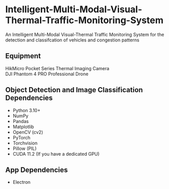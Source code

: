 # Intelligent-Multi-Modal-Visual-Thermal-Traffic-Monitoring-System
An Intelligent Multi-Modal Visual-Thermal Traffic Monitoring System for the detection and classifcation of vehicles and congestion patterns

## Equipment
HikMicro Pocket Series Thermal Imaging Camera  
DJI Phantom 4 PRO Professional Drone

## Object Detection and Image Classification Dependencies
- Python 3.10+
- NumPy
- Pandas
- Matplotlib
- OpenCV (cv2)
- PyTorch
- Torchvision
- Pillow (PIL)
- CUDA 11.2 (If you have a dedicated GPU)

## App Dependencies
- Electron

